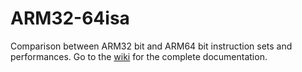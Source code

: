 # ARM32-64isa

Comparison between ARM32 bit and ARM64 bit instruction sets and performances.
Go to the <a href="https://github.com/elisa2995/ARM32-64isa/wiki">wiki</a> for the complete documentation. 
